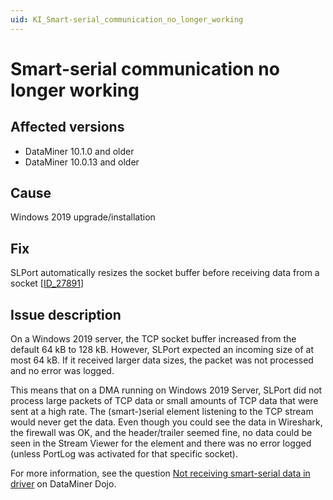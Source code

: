 ```yaml
---
uid: KI_Smart-serial_communication_no_longer_working
---
```


# Smart-serial communication no longer working

## Affected versions

- DataMiner 10.1.0 and older
- DataMiner 10.0.13 and older

## Cause

Windows 2019 upgrade/installation

## Fix

SLPort automatically resizes the socket buffer before receiving data from a socket [[ID_27891](xref:General_Main_Release_10.1.0#slport-now-automatically-resizes-the-socket-buffer-before-receiving-data-from-a-socket-id_27891)]

## Issue description

On a Windows 2019 server, the TCP socket buffer increased from the default 64 kB to 128 kB. However, SLPort expected an incoming size of at most 64 kB. If it received larger data sizes, the packet was not processed and no error was logged.

This means that on a DMA running on Windows 2019 Server, SLPort did not process large packets of TCP data or small amounts of TCP data that were sent at a high rate. The (smart-)serial element listening to the TCP stream would never get the data. Even though you could see the data in Wireshark, the firewall was OK, and the header/trailer seemed fine, no data could be seen in the Stream Viewer for the element and there was no error logged (unless PortLog was activated for that specific socket).

For more information, see the question [Not receiving smart-serial data in driver](https://community.dataminer.services/question/not-receiving-smart-serial-data-in-driver/) on DataMiner Dojo.
